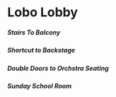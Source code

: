 # Lobo Lobby

##### Stairs To Balcony  
##### Shortcut to Backstage  
##### Double Doors to Orchstra Seating  
##### Sunday School Room  
